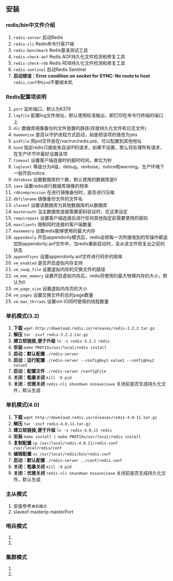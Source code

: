 ## 安装
### redis/bin中文件介绍
1. ``redis-server`` 启动Redis
2. ``redis-cli`` Redis命令行客户端
3. ``redis-benchmark`` Redis基准测试工具
4. ``redis-check-aof`` Redis AOF持久化文件检测和修复工具
5. ``redis-check-rdb`` Redis RDB持久化文件检测和修复工具
6. ``redis-sentinel`` 启动Redis Sentinel
7. **启动错误：Error condition on socket for SYNC: No route to host** ``redis.conf``中``bind``不要绑本机

### Redis配置项说明
1. ``port`` 监听端口，默认为6379
2. ``logfile`` 配置log文件地址，默认使用标准输出，即打印在命令行终端的端口上
3. ``dir`` 数据库镜像备份的文件放置的路径(存放持久化文件和日志文件)
4. ``daemonize`` 是否以守护进程方式启动，如是把该项的值改为yes
5. ``pidfile`` 把pid文件放在/var/run/redis.pid，可以配置到其他地址
6. ``bind`` 指定redis只接收来自该IP的请求，如果不设置，那么将处理所有请求，在生产环节中最好设置该项
7. ``timeout`` 设置客户端连接时的超时时间，单位为秒
8. ``loglevel`` 等级分为4级，debug，revbose，notice和warning。生产环境下一般开启notice
9. ``database`` 设置数据库的个数，默认使用的数据库是0
10. ``save`` 设置redis进行数据库镜像的频率
11. ``rdbcompression`` 在进行镜像备份时，是否进行压缩
12. ``dbfilename`` 镜像备份文件的文件名
13. ``slaveof`` 设置该数据库为其他数据库的从数据库
14. ``masterauth`` 当主数据库连接需要密码验证时，在这里设定
15. ``requirepass`` 设置客户端连接后进行任何其他指定前需要使用的密码
16. ``maxclients`` 限制同时连接的客户端数量
17. ``maxmemory`` 设置redis能够使用的最大内存
18. ``appendonly`` 开启appendonly模式后，redis会把每一次所接收到的写操作都追加到appendonly.aof文件中，当redis重新启动时，会从该文件恢复出之前的状态
19. ``appendfsync`` 设置appendonly.aof文件进行同步的频率
20. ``vm_enabled`` 是否开启虚拟内存支持
21. ``vm_swap_file`` 设置虚拟内存的交换文件的路径
22. ``vm_max_momery`` 设置开启虚拟内存后，redis将使用的最大物理内存的大小，默认为0
23. ``vm_page_size`` 设置虚拟内存页的大小
24. ``vm_pages`` 设置交换文件的总的page数量
25. ``vm_max_thrrads`` 设置vm IO同时使用的线程数量

### 单机模式(3.2)
1. **下载** ``wget http://download.redis.io/releases/redis-3.2.2.tar.gz``
2. **解压** ``tar -zxvf redis-3.2.2.tar.gz``
3. **建立软链接,便于升级** ``ln -s redis-3.2.2 redis``
4. **安装** ``make PREFIX=/usr/local/redis install``
5. **启动：默认配置** ``./redis-server``
6. **启动：运行配置** ``./redis-server --configKey1 value1 --configKey2 value2``
7. **启动：配置文件** ``./redis-server /configFile``
8. **关闭：粗暴关闭** ``kill -9 pid``
9. **关闭：优雅关闭** ``redis-cli shundown nosave|save`` 关闭前是否生成持久化文件，默认生成

### 单机模式(4.0)
1. **下载** ``wget http://download.redis.io/releases/redis-4.0.11.tar.gz``
2. **解压** ``tar -zxvf redis-4.0.11.tar.gz``
3. **建立软链接,便于升级** ``ln -s redis-4.0.11 redis``
4. **安装** ``make install | make PREFIX=/usr/local/redis install``
5. **复制配置** ``cp /usr/local/redis-4.0.11/redis.conf /usr/local/redis/conf``
6. **编辑配置** ``vi /usr/local/redis/bin/redis.conf``
5. **启动：默认配置** ``./redis-server ../conf/redis.conf``
8. **关闭：粗暴关闭** ``kill -9 pid``
9. **关闭：优雅关闭** ``redis-cli shundown nosave|save`` 关闭前是否生成持久化文件，默认生成

### 主从模式
1. 安装参考``单机模式``
2. slaveof masterIp masterPort

### 哨兵模式
1. 
2. 

### 集群模式
1. 
2.
